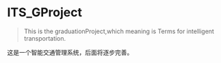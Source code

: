 # ITS_GProject
> This is the graduationProject,which meaning is Terms for intelligent transportation.

这是一个智能交通管理系统，后面将逐步完善。

